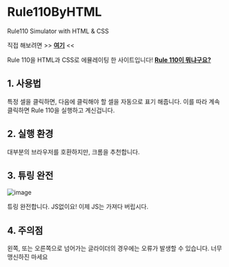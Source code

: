 # Rule110ByHTML
Rule110 Simulator with HTML &amp; CSS  
  
직접 해보려면 >> [**여기**](https://mojan3543.github.io/Rule110ByHTML) <<
   
Rule 110을 HTML과 CSS로 에뮬레이팅 한 사이트입니다! [**Rule 110이 뭐냐구요?**](https://mojan3543.github.io/ProgrammingByHTML/)  

## 1. 사용법
특정 셀을 클릭하면, 다음에 클릭해야 할 셀을 자동으로 표기 해줍니다. 이를 따라 계속 클릭하면 Rule 110을 실행하고 계신겁니다.
  
## 2. 실행 환경
대부분의 브라우저를 호환하지만, 크롬을 추천합니다.
  
## 3. 튜링 완전
![image](https://user-images.githubusercontent.com/71973291/235303626-1c778487-0969-4e84-bb32-4f4ebb31440d.png)

튜링 완전합니다. JS없이요! 이제 JS는 가져다 버립시다.

## 4. 주의점
왼쪽, 또는 오른쪽으로 넘어가는 글라이더의 경우에는 오류가 발생할 수 있습니다. 너무 맹신하진 마세요
